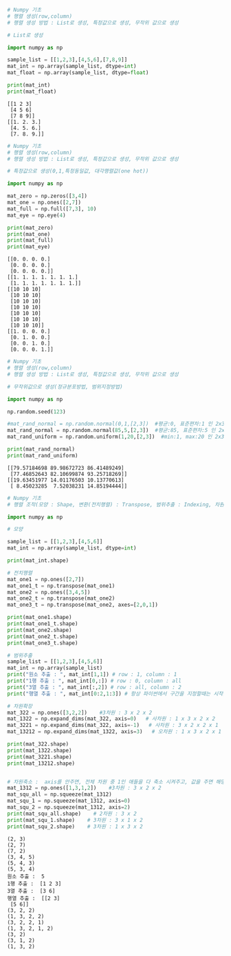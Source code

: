 ```python
# Numpy 기초
# 행렬 생성(row,column)
# 행렬 생성 방법 : List로 생성, 특정값으로 생성, 무작위 값으로 생성

# List로 생성

import numpy as np

sample_list = [[1,2,3],[4,5,6],[7,8,9]]
mat_int = np.array(sample_list, dtype=int)
mat_float = np.array(sample_list, dtype=float)

print(mat_int)
print(mat_float)

```

    [[1 2 3]
     [4 5 6]
     [7 8 9]]
    [[1. 2. 3.]
     [4. 5. 6.]
     [7. 8. 9.]]
    


```python
# Numpy 기초
# 행렬 생성(row,column)
# 행렬 생성 방법 : List로 생성, 특정값으로 생성, 무작위 값으로 생성

# 특정값으로 생성(0,1,특정동일값, 대각행렬값(one hot))

import numpy as np

mat_zero = np.zeros([3,4])
mat_one = np.ones([2,7])
mat_full = np.full([7,3], 10)
mat_eye = np.eye(4)

print(mat_zero)
print(mat_one)
print(mat_full)
print(mat_eye)
```

    [[0. 0. 0. 0.]
     [0. 0. 0. 0.]
     [0. 0. 0. 0.]]
    [[1. 1. 1. 1. 1. 1. 1.]
     [1. 1. 1. 1. 1. 1. 1.]]
    [[10 10 10]
     [10 10 10]
     [10 10 10]
     [10 10 10]
     [10 10 10]
     [10 10 10]
     [10 10 10]]
    [[1. 0. 0. 0.]
     [0. 1. 0. 0.]
     [0. 0. 1. 0.]
     [0. 0. 0. 1.]]
    


```python
# Numpy 기초
# 행렬 생성(row,column)
# 행렬 생성 방법 : List로 생성, 특정값으로 생성, 무작위 값으로 생성

# 무작위값으로 생성(정규분포방법, 범위지정방법)

import numpy as np

np.random.seed(123)

#mat_rand_normal = np.random.normal(0,1,[2,3])  #평균:0, 표준편차:1 인 2x3 행렬
mat_rand_normal = np.random.normal(85,5,[2,3])  #평균:85, 표준편차:5 인 2x3 행렬
mat_rand_uniform = np.random.uniform(1,20,[2,3])  #min:1, max:20 인 2x3 행렬

print(mat_rand_normal)
print(mat_rand_uniform)

```

    [[79.57184698 89.98672723 86.41489249]
     [77.46852643 82.10699874 93.25718269]]
    [[19.63451977 14.01176503 10.13770613]
     [ 8.45023285  7.52038231 14.85194444]]
    


```python
# Numpy 기초
# 행렬 조작(모양 : Shape, 변환(전치행렬) : Transpose, 범위추출 : Indexing, 차원확장 : Expand Dimension, 차원축소 : Squeeze)

import numpy as np

# 모양

sample_list = [[1,2,3],[4,5,6]]
mat_int = np.array(sample_list, dtype=int)

print(mat_int.shape)

# 전치행렬
mat_one1 = np.ones([2,7])
mat_one1_t = np.transpose(mat_one1)
mat_one2 = np.ones([3,4,5])
mat_one2_t = np.transpose(mat_one2)
mat_one3_t = np.transpose(mat_one2, axes=[2,0,1])

print(mat_one1.shape)
print(mat_one1_t.shape)
print(mat_one2.shape)
print(mat_one2_t.shape)
print(mat_one3_t.shape)

# 범위추출
sample_list = [[1,2,3],[4,5,6]]
mat_int = np.array(sample_list)
print("원소 추출 : ", mat_int[1,1]) # row : 1, column : 1
print("1행 추출 : ", mat_int[0,:]) # row : 0, column : all
print("3열 추출 : ", mat_int[:,2]) # row : all, column : 2
print("행열 추출 : ", mat_int[0:2,1:3]) # 항상 파이썬에서 구간을 지정할때는 시작은 0부터 이며 끝은 미포함(index+1)

# 차원확장
mat_322 = np.ones([3,2,2])    #3차원 : 3 x 2 x 2
mat_1322 = np.expand_dims(mat_322, axis=0)   # 사차원 : 1 x 3 x 2 x 2
mat_3221 = np.expand_dims(mat_322, axis=-1)   # 사차원 : 3 x 2 x 2 x 1
mat_13212 = np.expand_dims(mat_1322, axis=3)   # 오차원 : 1 x 3 x 2 x 1 x 2

print(mat_322.shape)
print(mat_1322.shape)
print(mat_3221.shape)
print(mat_13212.shape)


# 차원축소 :  axis를 안주면, 전체 차원 중 1인 애들을 다 축소 시켜주고, 값을 주면 해당 위치만 축소시켜 줍니다.
mat_1312 = np.ones([1,3,1,2])    #3차원 : 3 x 2 x 2
mat_squ_all = np.squeeze(mat_1312)
mat_squ_1 = np.squeeze(mat_1312, axis=0)
mat_squ_2 = np.squeeze(mat_1312, axis=2)
print(mat_squ_all.shape)    # 2차원 : 3 x 2
print(mat_squ_1.shape)    # 3차원 : 3 x 1 x 2
print(mat_squ_2.shape)    # 3차원 : 1 x 3 x 2


```

    (2, 3)
    (2, 7)
    (7, 2)
    (3, 4, 5)
    (5, 4, 3)
    (5, 3, 4)
    원소 추출 :  5
    1행 추출 :  [1 2 3]
    3열 추출 :  [3 6]
    행열 추출 :  [[2 3]
     [5 6]]
    (3, 2, 2)
    (1, 3, 2, 2)
    (3, 2, 2, 1)
    (1, 3, 2, 1, 2)
    (3, 2)
    (3, 1, 2)
    (1, 3, 2)
    

